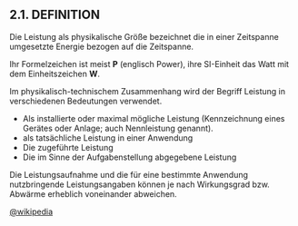 ## 2.1. DEFINITION

Die Leistung als physikalische Größe bezeichnet die in einer Zeitspanne umgesetzte Energie bezogen auf die Zeitspanne.

Ihr Formelzeichen ist meist **P** (englisch Power), ihre SI-Einheit das Watt mit dem Einheitszeichen **W**.

Im physikalisch-technischem Zusammenhang wird der Begriff Leistung in verschiedenen Bedeutungen verwendet.

- Als installierte oder maximal mögliche Leistung (Kennzeichnung eines Gerätes oder Anlage; auch
Nennleistung genannt).
- als tatsächliche Leistung in einer Anwendung
- Die zugeführte Leistung
- Die im Sinne der Aufgabenstellung abgegebene
Leistung

Die Leistungsaufnahme und die für eine bestimmte Anwendung nutzbringende Leistungsangaben können je nach Wirkungsgrad bzw. Abwärme erheblich voneinander abweichen.

[@wikipedia](https://de.wikipedia.org/wiki/Leistung_(Physik))
